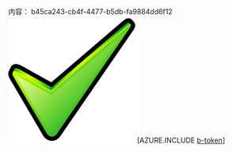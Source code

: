 内容： b45ca243-cb4f-4477-b5db-fa9884dd6f12![图像](410be666-c798-4f50-a6e3-4713970af16a.png)
[AZURE.INCLUDE [b-token](46fd9b53-26b8-4b60-a09d-b25d047305e0.md)]
